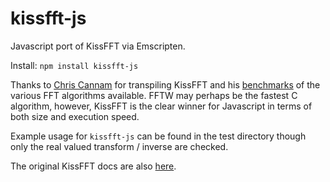 # kissfft-js
Javascript port of KissFFT via Emscripten.

Install: `npm install kissfft-js`

Thanks to [Chris Cannam](https://code.soundsoftware.ac.uk/projects/js-dsp-test) 
for transpiling KissFFT and his 
[benchmarks](http://all-day-breakfast.com/js-dsp-test/fft/) of the various FFT 
algorithms available.  FFTW may perhaps be the fastest C algorithm, however,
KissFFT is the clear winner for Javascript in terms of both size and 
execution speed.

Example usage for `kissfft-js` can be found in the test directory 
though only the real valued transform / inverse are checked.

The original KissFFT docs are also [here](./src/README.md).
 
